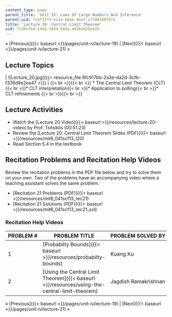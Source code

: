 ```yaml
---
content_type: page
parent_title: 'Unit IV: Laws Of Large Numbers And Inference'
parent_uid: fcbf3273-e11e-bbee-8eef-a7788388f87a
title: 'Lecture 20: Central Limit Theorem'
uid: 7130cfbd-1446-2844-68da-e83bdd28e426
---
```


« [Previous]({{< baseurl >}}/pages/unit-iv/lecture-19) | [Next]({{< baseurl >}}/pages/unit-iv/lecture-21) »

Lecture Topics
--------------

| ![Lecture_20.jpg]({{< resource_file 8fc917bb-2a3e-da2d-3cfb-f376d9e2ea47 >}}) |  {{< br >}}{{< br >}} *   The Central Limit Theorem (CLT){{< br >}}*   CLT interpretation{{< br >}}*   Application to polling{{< br >}}*   CLT refinements {{< br >}}{{< br >}}  

Lecture Activities
------------------

*   Watch the [Lecture 20 Video]({{< baseurl >}}/resources/lecture-20-video) by Prof. Tsitsiklis (00:51:23)
*   Review the [Lecture 20: Central Limit Theorem Slides (PDF)]({{< baseurl >}}/resources/mit6_041scf13_l20)
*   Read Section 5.4 in the textbook

Recitation Problems and Recitation Help Videos
----------------------------------------------

Review the recitation problems in the PDF file below and try to solve them on your own. Two of the problems have an accompanying video where a teaching assistant solves the same problem.

*   [Recitation 21 Problems (PDF)]({{< baseurl >}}/resources/mit6_041scf13_rec21)
*   [Recitation 21 Solutions (PDF)]({{< baseurl >}}/resources/mit6_041scf13_rec21_sol)

### Recitation Help Videos

| PROBLEM # | PROBLEM TITLE | PROBLEM SOLVED BY |
| --- | --- | --- |
| 1 | [Probabilty Bounds]({{< baseurl >}}/resources/probabilty-bounds) | Kuang Xu |
| 2 | [Using the Central Limit Theorem]({{< baseurl >}}/resources/using-the-central-limit-theorem) | Jagdish Ramakrishnan 

« [Previous]({{< baseurl >}}/pages/unit-iv/lecture-19) | [Next]({{< baseurl >}}/pages/unit-iv/lecture-21) »